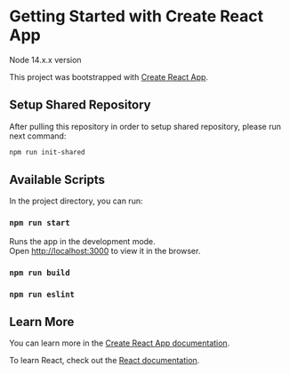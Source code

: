 # Getting Started with Create React App

Node 14.x.x version

This project was bootstrapped with [Create React App](https://github.com/facebook/create-react-app).

## Setup Shared Repository

After pulling this repository in order to setup shared repository, please run next command:

```bash
npm run init-shared
```

## Available Scripts

In the project directory, you can run:

### `npm run start`

Runs the app in the development mode.\
Open [http://localhost:3000](http://localhost:3000) to view it in the browser.

### `npm run build`

### `npm run eslint`

## Learn More

You can learn more in the [Create React App documentation](https://facebook.github.io/create-react-app/docs/getting-started).

To learn React, check out the [React documentation](https://reactjs.org/).
